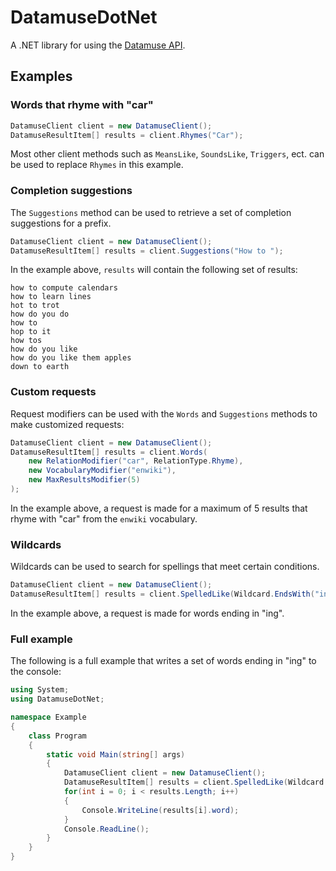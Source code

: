 # DatamuseDotNet
 A .NET library for using the [Datamuse API](https://www.datamuse.com/api/).
## Examples
### Words that rhyme with "car"
```C#
DatamuseClient client = new DatamuseClient();
DatamuseResultItem[] results = client.Rhymes("Car");
```
Most other client methods such as `MeansLike`, `SoundsLike`, `Triggers`, ect. can be used to replace `Rhymes` in this example.
### Completion suggestions
The `Suggestions` method can be used to retrieve a set of completion suggestions for a prefix.
```C#
DatamuseClient client = new DatamuseClient();
DatamuseResultItem[] results = client.Suggestions("How to ");
```
In the example above, `results` will contain the following set of results:
```
how to compute calendars
how to learn lines
hot to trot
how do you do
how to
hop to it
how tos
how do you like
how do you like them apples
down to earth
```
### Custom requests
Request modifiers can be used with the `Words` and `Suggestions` methods to make customized requests:
```C#
DatamuseClient client = new DatamuseClient();
DatamuseResultItem[] results = client.Words(
    new RelationModifier("car", RelationType.Rhyme),
    new VocabularyModifier("enwiki"),
    new MaxResultsModifier(5)
);
```
In the example above, a request is made for a maximum of 5 results that rhyme with "car" from the `enwiki` vocabulary.
### Wildcards
Wildcards can be used to search for spellings that meet certain conditions.
```C#
DatamuseClient client = new DatamuseClient();
DatamuseResultItem[] results = client.SpelledLike(Wildcard.EndsWith("ing"));
```
In the example above, a request is made for words ending in "ing".
### Full example
The following is a full example that writes a set of words ending in "ing" to the console:
```C#
using System;
using DatamuseDotNet;

namespace Example
{
    class Program
    {
        static void Main(string[] args)
        {
            DatamuseClient client = new DatamuseClient();
            DatamuseResultItem[] results = client.SpelledLike(Wildcard.EndsWith("ing"));
            for(int i = 0; i < results.Length; i++)
            {
                Console.WriteLine(results[i].word);
            }
            Console.ReadLine();
        }
    }
}
```
